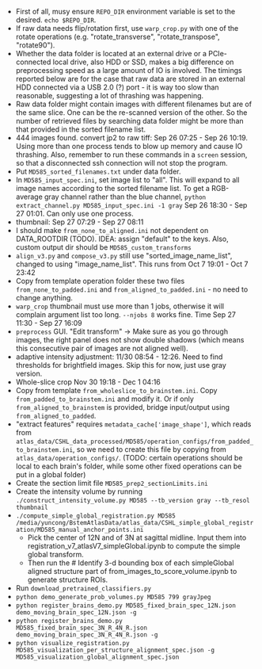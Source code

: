 - First of all, musy ensure `REPO_DIR` environment variable is set to the desired. `echo $REPO_DIR`.
- If raw data needs flip/rotation first, use `warp_crop.py` with one of the rotate operations (e.g. "rotate_transverse", "rotate_transpose", "rotate90").
- Whether the data folder is located at an external drive or a PCIe-connected local drive, also HDD or SSD, makes a big difference on preprocessing speed as a large amount of IO is involved. The timings reported below are for the case that raw data are stored in an external HDD connected via a USB 2.0 (?) port - it is way too slow than reasonable, suggesting a lot of thrashing was happening.
- Raw data folder might contain images with different filenames but are of the same slice. One can be the re-scanned version of the other. So the number of retrieved files by searching data folder might be more than that provided in the sorted filename list.
- 444 images found. convert jp2 to raw tiff: Sep 26 07:25 - Sep 26 10:19. Using more than one process tends to blow up memory and cause IO thrashing. Also, remember to run these commands in a `screen` session, so that a disconnected ssh connection will not stop the program.
- Put `MD585_sorted_filenames.txt` under data folder.
- In `MD585_input_spec.ini`, set image list to "all". This will expand to all image names according to the sorted filename list. To get a RGB-average gray channel rather than the blue channel, `python extract_channel.py MD585_input_spec.ini -1 gray` Sep 26 18:30 - Sep 27 01:01. Can only use one process.
- thumbnail: Sep 27 07:29 - Sep 27 08:11
- I should make `from_none_to_aligned.ini` not dependent on DATA_ROOTDIR (TODO). IDEA: assign "default" to the keys. Also, custom output dir should be `MD585_custom_transforms`
- `align_v3.py` and `compose_v3.py` still use "sorted_image_name_list", changed to using "image_name_list". This runs from Oct  7 19:01 - Oct  7 23:42
- Copy from template operation folder these two files `from_none_to_padded.ini` and `from_aligned_to_padded.ini` - no need to change anything.
- `warp_crop` thumbnail must use more than 1 jobs, otherwise it will complain argument list too long. `--njobs 8` works fine. Time Sep 27 11:30 - Sep 27 16:09
- `preprocess` GUI. "Edit transform" -> Make sure as you go through images, the right panel does not show double shadows (which means this consecutive pair of images are not aligned well).
- adaptive intensity adjustment: 11/30 08:54 - 12:26. Need to find thresholds for brightfield images. Skip this for now, just use gray version.
- Whole-slice crop Nov 30 19:18 - Dec  1 04:16
- Copy from template `from_wholeslice_to_brainstem.ini`. Copy `from_padded_to_brainstem.ini` and modify it. Or if only `from_aligned_to_brainstem` is provided, bridge input/output using `from_aligned_to_padded`.
- "extract features" requires `metadata_cache['image_shape']`, which reads from `atlas_data/CSHL_data_processed/MD585/operation_configs/from_padded_to_brainstem.ini`, so we need to create this file by copying from  `atlas_data/operation_configs/`. (TODO: certain operations should be local to each brain's folder, while some other fixed operations can be put in a global folder)
- Create the section limit file `MD585_prep2_sectionLimits.ini`
- Create the intensity volume by running `./construct_intensity_volume.py MD585 --tb_version gray --tb_resol thumbnail`
- `./compute_simple_global_registration.py MD585 /media/yuncong/BstemAtlasData/atlas_data/CSHL_simple_global_registration/MD585_manual_anchor_points.ini`
  - Pick the center of 12N and of 3N at sagittal midline. Input them into registration_v7_atlasV7_simpleGlobal.ipynb to compute the simple global transform.
  - Then run the # Identify 3-d bounding box of each simpleGlobal aligned structure part of from_images_to_score_volume.ipynb to generate structure ROIs.
- Run `download_pretrained_classifiers.py`
- `python demo_generate_prob_volumes.py MD585 799 grayJpeg`
- `python register_brains_demo.py MD585_fixed_brain_spec_12N.json demo_moving_brain_spec_12N.json -g`
- `python register_brains_demo.py MD585_fixed_brain_spec_3N_R_4N_R.json demo_moving_brain_spec_3N_R_4N_R.json -g`
- `python visualize_registration.py MD585_visualization_per_structure_alignment_spec.json -g MD585_visualization_global_alignment_spec.json`
